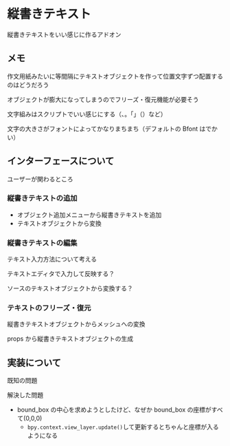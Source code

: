 # 縦書きテキスト

縦書きテキストをいい感じに作るアドオン

## メモ

作文用紙みたいに等間隔にテキストオブジェクトを作って位置文字ずつ配置するのはどうだろう

オブジェクトが膨大になってしまうのでフリーズ・復元機能が必要そう

文字組みはスクリプトでいい感じにする（、。「」（）など）

文字の大きさがフォントによってかなりまちまち（デフォルトの Bfont はでかい）

## インターフェースについて

ユーザーが関わるところ

### 縦書きテキストの追加

- オブジェクト追加メニューから縦書きテキストを追加
- テキストオブジェクトから変換

### 縦書きテキストの編集

テキスト入力方法について考える

テキストエディタで入力して反映する？

ソースのテキストオブジェクトから変換する？

### テキストのフリーズ・復元

縦書きテキストオブジェクトからメッシュへの変換

props から縦書きテキストオブジェクトの生成

## 実装について

既知の問題

解決した問題

- bound_box の中心を求めようとしたけど、なぜか bound_box の座標がすべて(0,0,0)
  - `bpy.context.view_layer.update()`して更新するとちゃんと座標が入るようになる

